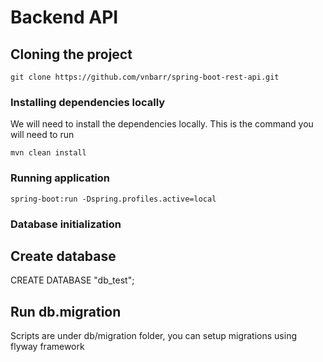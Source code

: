 # Backend API

## Cloning the project

    git clone https://github.com/vnbarr/spring-boot-rest-api.git

### Installing dependencies locally

We will need to install the dependencies locally. This is the command you will need to run

    mvn clean install
    
### Running application
    spring-boot:run -Dspring.profiles.active=local

### Database initialization

## Create database

   CREATE DATABASE "db_test";

## Run db.migration
   Scripts are under db/migration folder, you can setup migrations using flyway framework